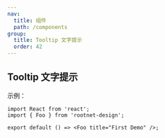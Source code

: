 ```yaml
---
nav:
  title: 组件
  path: /components
group:
  title: Tooltip 文字提示
  order: 42
---
```


## Tooltip 文字提示

示例：

```tsx
import React from 'react';
import { Foo } from 'rootnet-design';

export default () => <Foo title="First Demo" />;
```
